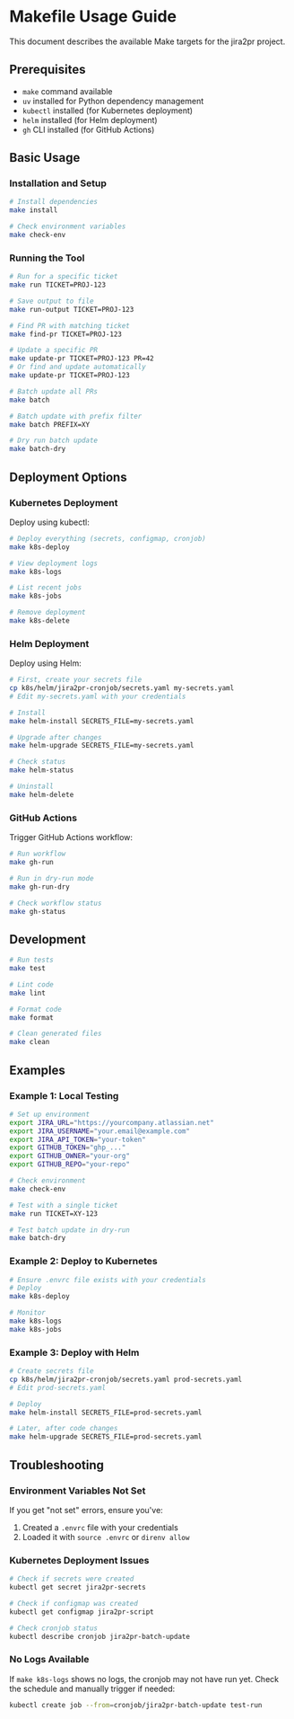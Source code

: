 # Makefile Usage Guide

This document describes the available Make targets for the jira2pr project.

## Prerequisites

- `make` command available
- `uv` installed for Python dependency management
- `kubectl` installed (for Kubernetes deployment)
- `helm` installed (for Helm deployment)
- `gh` CLI installed (for GitHub Actions)

## Basic Usage

### Installation and Setup

```bash
# Install dependencies
make install

# Check environment variables
make check-env
```

### Running the Tool

```bash
# Run for a specific ticket
make run TICKET=PROJ-123

# Save output to file
make run-output TICKET=PROJ-123

# Find PR with matching ticket
make find-pr TICKET=PROJ-123

# Update a specific PR
make update-pr TICKET=PROJ-123 PR=42
# Or find and update automatically
make update-pr TICKET=PROJ-123

# Batch update all PRs
make batch

# Batch update with prefix filter
make batch PREFIX=XY

# Dry run batch update
make batch-dry
```

## Deployment Options

### Kubernetes Deployment

Deploy using kubectl:

```bash
# Deploy everything (secrets, configmap, cronjob)
make k8s-deploy

# View deployment logs
make k8s-logs

# List recent jobs
make k8s-jobs

# Remove deployment
make k8s-delete
```

### Helm Deployment

Deploy using Helm:

```bash
# First, create your secrets file
cp k8s/helm/jira2pr-cronjob/secrets.yaml my-secrets.yaml
# Edit my-secrets.yaml with your credentials

# Install
make helm-install SECRETS_FILE=my-secrets.yaml

# Upgrade after changes
make helm-upgrade SECRETS_FILE=my-secrets.yaml

# Check status
make helm-status

# Uninstall
make helm-delete
```

### GitHub Actions

Trigger GitHub Actions workflow:

```bash
# Run workflow
make gh-run

# Run in dry-run mode
make gh-run-dry

# Check workflow status
make gh-status
```

## Development

```bash
# Run tests
make test

# Lint code
make lint

# Format code
make format

# Clean generated files
make clean
```

## Examples

### Example 1: Local Testing

```bash
# Set up environment
export JIRA_URL="https://yourcompany.atlassian.net"
export JIRA_USERNAME="your.email@example.com"
export JIRA_API_TOKEN="your-token"
export GITHUB_TOKEN="ghp_..."
export GITHUB_OWNER="your-org"
export GITHUB_REPO="your-repo"

# Check environment
make check-env

# Test with a single ticket
make run TICKET=XY-123

# Test batch update in dry-run
make batch-dry
```

### Example 2: Deploy to Kubernetes

```bash
# Ensure .envrc file exists with your credentials
# Deploy
make k8s-deploy

# Monitor
make k8s-logs
make k8s-jobs
```

### Example 3: Deploy with Helm

```bash
# Create secrets file
cp k8s/helm/jira2pr-cronjob/secrets.yaml prod-secrets.yaml
# Edit prod-secrets.yaml

# Deploy
make helm-install SECRETS_FILE=prod-secrets.yaml

# Later, after code changes
make helm-upgrade SECRETS_FILE=prod-secrets.yaml
```

## Troubleshooting

### Environment Variables Not Set

If you get "not set" errors, ensure you've:
1. Created a `.envrc` file with your credentials
2. Loaded it with `source .envrc` or `direnv allow`

### Kubernetes Deployment Issues

```bash
# Check if secrets were created
kubectl get secret jira2pr-secrets

# Check if configmap was created
kubectl get configmap jira2pr-script

# Check cronjob status
kubectl describe cronjob jira2pr-batch-update
```

### No Logs Available

If `make k8s-logs` shows no logs, the cronjob may not have run yet. Check the schedule and manually trigger if needed:

```bash
kubectl create job --from=cronjob/jira2pr-batch-update test-run
```
